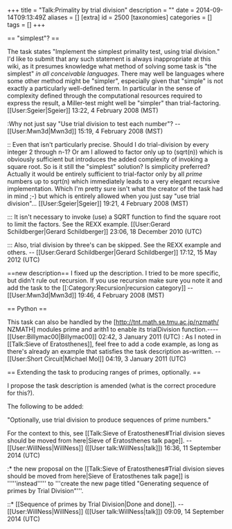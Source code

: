 +++
title = "Talk:Primality by trial division"
description = ""
date = 2014-09-14T09:13:49Z
aliases = []
[extra]
id = 2500
[taxonomies]
categories = []
tags = []
+++

== "simplest"? ==

The task states "Implement the simplest primality test, using trial division." I'd like to submit that any such statement is always inappropriate at this wiki, as it presumes knowledge what method of solving some task is "the simplest" <I>in all conceivable languages</I>. There may well be languages where some other method might be "simpler", especially given that "simple" is not exactly a particularly well-defined term. In particular in the sense of complexity defined through the computational resources required to express the result, a Miller-test might well be "simpler" than trial-factoring.[[User:Sgeier|Sgeier]] 13:22, 4 February 2008 (MST)

:Why not just say "Use trial division to test each number"? --[[User:Mwn3d|Mwn3d]] 15:19, 4 February 2008 (MST)

:: Even that isn't particularly precise. Should I do trial-division by every integer 2 through n-1? Or am I allowed to factor only up to (sqrt(n)) which is obviously sufficient but introduces the added complexity of invoking a square root. So is it still the "simplest" solution? Is simplicity preferred? Actually it would be entirely sufficient to trial-factor only by all <i>prime</i> numbers up to sqrt(n) which immediately leads to a very elegant recursive implementation. Which I'm pretty sure isn't what the creator of the task had in mind ;-) but which is entirely allowed when you just say "use trial division"... [[User:Sgeier|Sgeier]] 19:21, 4 February 2008 (MST)

::: It isn't necessary to invoke (use) a SQRT function to find the square root to limit the factors.  See the REXX example. [[User:Gerard Schildberger|Gerard Schildberger]] 23:06, 18 December 2010 (UTC)

::: Also, trial division by three's can be skipped.  See the REXX example and others. -- [[User:Gerard Schildberger|Gerard Schildberger]] 17:12, 15 May 2012 (UTC)

==new description==
I fixed up the description. I tried to be more specific, but didn't rule out recursion. If you use recursion make sure you note it and add the task to the [[:Category:Recursion|recursion category]] --[[User:Mwn3d|Mwn3d]] 19:46, 4 February 2008 (MST)

== Python ==

This task can also be handled by the [http://tnt.math.se.tmu.ac.jp/nzmath/ NZMATH] modules prime and arith1 to enable its trialDivision function.----[[User:Billymac00|Billymac00]] 02:42, 3 January 2011 (UTC)
: As I noted in [[Talk:Sieve of Eratosthenes]], feel free to add a code example, as long as there's already an example that satisfies the task description as-written. --[[User:Short Circuit|Michael Mol]] 04:19, 3 January 2011 (UTC)

== Extending the task to producing ranges of primes, optionally. ==

I propose the task description is amended (what is the correct procedure for this?).

The following to be added: 

"Optionally, use trial division to produce sequences of prime numbers."

For the context to this, see [[Talk:Sieve of Eratosthenes#Trial division sieves should be moved from here|Sieve of Eratosthenes talk page]]. -- [[User:WillNess|WillNess]] ([[User talk:WillNess|talk]]) 16:36, 11 September 2014 (UTC)

:* the new proposal on the [[Talk:Sieve of Eratosthenes#Trial division sieves should be moved from here|Sieve of Eratosthenes talk page]] is '''''instead''''' to '''create the new page titled "Generating sequence of primes by Trial Division"'''.

::* [[Sequence of primes by Trial Division|Done and done]]. -- [[User:WillNess|WillNess]] ([[User talk:WillNess|talk]]) 09:09, 14 September 2014 (UTC)
